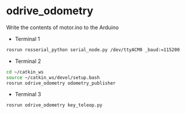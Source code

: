 # odrive_odometry

Write the contents of motor.ino to the Arduino

- Terminal 1
```bash
rosrun rosserial_python serial_node.py /dev/ttyACM0 _baud:=115200
```
- Terminal 2
```bash
cd ~/catkin_ws
source ~/catkin_ws/devel/setup.bash
rosrun odrive_odometry odometry_publisher
```

- Terminal 3
```bash
rosrun odrive_odometry key_teleop.py
```
